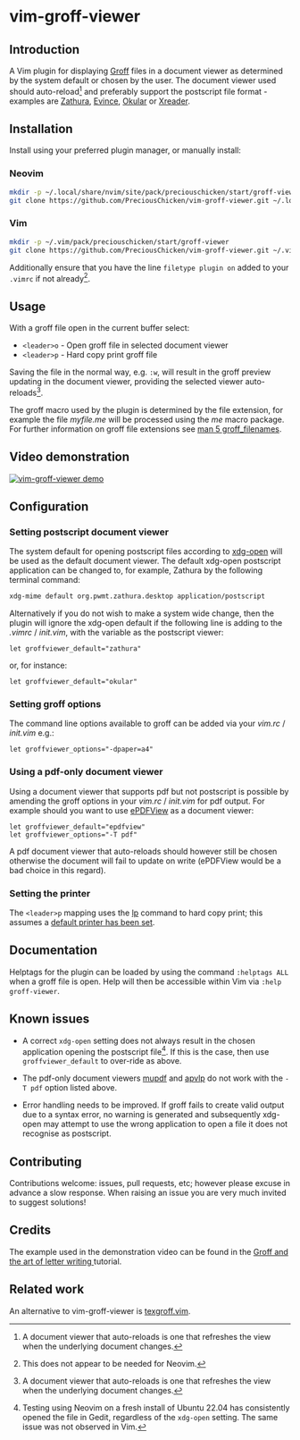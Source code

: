 # vim-groff-viewer

## Introduction

A Vim plugin for displaying [Groff](https://www.gnu.org/software/groff/) files in a document viewer as determined by the system default or chosen by the user.  The document viewer used should auto-reload[^1] and preferably support the postscript file format - examples are [Zathura](https://pwmt.org/projects/zathura/), [Evince](https://help.gnome.org/users/evince/stable/), [Okular](https://okular.kde.org/) or [Xreader](https://github.com/linuxmint/xreader/).

[^1]: A document viewer that auto-reloads is one that refreshes the view when the underlying document changes.

## Installation

Install using your preferred plugin manager, or manually install:

### Neovim

```bash
mkdir -p ~/.local/share/nvim/site/pack/preciouschicken/start/groff-viewer
git clone https://github.com/PreciousChicken/vim-groff-viewer.git ~/.local/share/nvim/site/pack/preciouschicken/start/groff-viewer
```

### Vim

```bash
mkdir -p ~/.vim/pack/preciouschicken/start/groff-viewer
git clone https://github.com/PreciousChicken/vim-groff-viewer.git ~/.vim/pack/preciouschicken/start/groff-viewer
```

Additionally ensure that you have the line `filetype plugin on` added to your `.vimrc` if not already[^5].

[^5]: This does not appear to be needed for Neovim.

## Usage

With a groff file open in the current buffer select:

- `<leader>o` - Open groff file in selected document viewer
- `<leader>p` -  Hard copy print groff file

Saving the file in the normal way, e.g. `:w`, will result in the groff preview updating in the document viewer, providing the selected viewer auto-reloads[^1].

The groff macro used by the plugin is determined by the file extension, for example the file _myfile.me_ will be processed using the _me_ macro package.  For further information on groff file extensions see [man 5 groff_filenames](https://manpages.ubuntu.com/manpages/bionic/en/man7/groff_filenames.7.html).

## Video demonstration

[![vim-groff-viewer demo](https://img.youtube.com/vi/-NOvAKriByM/0.jpg)](https://youtu.be/-NOvAKriByM)

## Configuration

### Setting postscript document viewer

The system default for opening postscript files according to [xdg-open](https://portland.freedesktop.org/doc/xdg-open.html) will be used as the default document viewer.  The default xdg-open postscript application can be changed to, for example, Zathura by the following terminal command:

```bash
xdg-mime default org.pwmt.zathura.desktop application/postscript
```

Alternatively if you do not wish to make a system wide change, then the plugin will ignore the xdg-open default if the following line is adding to the _.vimrc_ / _init.vim_, with the variable as the postscript viewer:

```vimrc
let groffviewer_default="zathura"
```
or, for instance:

```vimrc
let groffviewer_default="okular"
```

### Setting groff options

The command line options available to groff can be added via your _vim.rc_ / _init.vim_ e.g.:

```vimrc
let groffviewer_options="-dpaper=a4"
```

### Using a pdf-only document viewer

Using a document viewer that supports pdf but not postscript is possible by amending the groff options in your _vim.rc_ / _init.vim_ for pdf output.  For example should you want to use [ePDFView](http://freshmeat.sourceforge.net/projects/epdfview) as a document viewer:

```vimrc
let groffviewer_default="epdfview"
let groffviewer_options="-T pdf"
```

A pdf document viewer that auto-reloads should however still be chosen otherwise the document will fail to update on write (ePDFView would be a bad choice in this regard).

### Setting the printer

The `<leader>p` mapping uses the [lp](https://man7.org/linux/man-pages/man1/lp.1.html) command to hard copy print; this assumes a [default printer has been set](https://www.mattcutts.com/blog/change-default-printer-linux-firefox/).

## Documentation 

Helptags for the plugin can be loaded by using the command `:helptags ALL` when a groff file is open.  Help will then be accessible within Vim via `:help groff-viewer`.

## Known issues

-  A correct `xdg-open` setting does not always result in the chosen application opening the postscript file[^3].  If this is the case, then use `groffviewer_default` to over-ride as above.

[^3]: Testing using Neovim on a fresh install of Ubuntu 22.04 has consistently opened the file in Gedit, regardless of the `xdg-open` setting.  The same issue was not observed in Vim.

-  The pdf-only document viewers [mupdf](https://mupdf.com/) and [apvlp](https://github.com/naihe2010/apvlv) do not work with the `-T pdf` option listed above.

-  Error handling needs to be improved.  If groff fails to create valid output due to a syntax error, no warning is generated and subsequently xdg-open may attempt to use the wrong application to open a file it does not recognise as postscript.

## Contributing

Contributions welcome: issues, pull requests, etc; however please excuse in advance a slow response.  When raising an issue you are very much invited to suggest solutions!

## Credits

The example used in the demonstration video can be found in the [Groff and the art of letter writing ](https://www.preciouschicken.com/blog/posts/groff-art-letter-writing/) tutorial.

## Related work

An alternative to vim-groff-viewer is [texgroff.vim](https://github.com/L04DB4L4NC3R/texgroff.vim).

